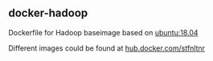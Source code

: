 ## docker-hadoop
Dockerfile for Hadoop baseimage based on [ubuntu:18.04](https://github.com/tianon/docker-brew-ubuntu-core/blob/bfd753a747344ff1c6838a2c91ff0606e936f0d0/bionic/Dockerfile) 

Different images could be found at [hub.docker.com/stfnltnr](https://hub.docker.com/r/stfnltnr/hadoop/tags)
